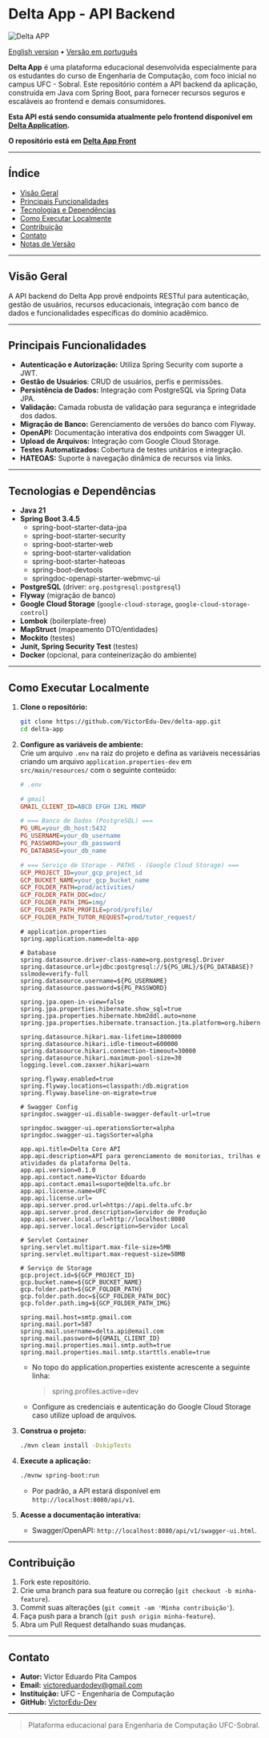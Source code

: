 # Delta App - API Backend

![Delta APP](https://img.shields.io/badge/Delta%20APP-1.0.0-blue)

[English version](README.en.md) • [Versão em português](README.md)


**Delta App** é uma plataforma educacional desenvolvida especialmente para os estudantes do curso de Engenharia de Computação, com foco inicial no campus UFC - Sobral. Este repositório contém a API backend da aplicação, construída em Java com Spring Boot, para fornecer recursos seguros e escaláveis ao frontend e demais consumidores.

**Esta API está sendo consumida atualmente pelo frontend disponível em [Delta Application](https://delta-front-app.vercel.app/).**

**O repositório está em  [Delta App Front](https://github.com/VictorEdu-Dev/delta-app-front)**

---

## Índice

- [Visão Geral](#visão-geral)
- [Principais Funcionalidades](#principais-funcionalidades)
- [Tecnologias e Dependências](#tecnologias-e-dependências)
- [Como Executar Localmente](#como-executar-localmente)
- [Contribuição](#contribuição)
- [Contato](#contato)
- [Notas de Versão](CHANGELOG.md)

---

## Visão Geral

A API backend do Delta App provê endpoints RESTful para autenticação, gestão de usuários, recursos educacionais, integração com banco de dados e funcionalidades específicas do domínio acadêmico.

---

## Principais Funcionalidades

- **Autenticação e Autorização:** Utiliza Spring Security com suporte a JWT.
- **Gestão de Usuários**: CRUD de usuários, perfis e permissões.
- **Persistência de Dados:** Integração com PostgreSQL via Spring Data JPA.
- **Validação:** Camada robusta de validação para segurança e integridade dos dados.
- **Migração de Banco:** Gerenciamento de versões do banco com Flyway.
- **OpenAPI:** Documentação interativa dos endpoints com Swagger UI.
- **Upload de Arquivos:** Integração com Google Cloud Storage.
- **Testes Automatizados:** Cobertura de testes unitários e integração.
- **HATEOAS:** Suporte à navegação dinâmica de recursos via links.

---

## Tecnologias e Dependências

- **Java 21**
- **Spring Boot 3.4.5**
    - spring-boot-starter-data-jpa
    - spring-boot-starter-security
    - spring-boot-starter-web
    - spring-boot-starter-validation
    - spring-boot-starter-hateoas
    - spring-boot-devtools
    - springdoc-openapi-starter-webmvc-ui
- **PostgreSQL** (driver: `org.postgresql:postgresql`)
- **Flyway** (migração de banco)
- **Google Cloud Storage** (`google-cloud-storage`, `google-cloud-storage-control`)
- **Lombok** (boilerplate-free)
- **MapStruct** (mapeamento DTO/entidades)
- **Mockito** (testes)
- **Junit, Spring Security Test** (testes)
- **Docker** (opcional, para conteinerização do ambiente)

---

## Como Executar Localmente

1. **Clone o repositório:**
   ```bash
   git clone https://github.com/VictorEdu-Dev/delta-app.git
   cd delta-app
   ```

2. **Configure as variáveis de ambiente:**  
   Crie um arquivo `.env` na raiz do projeto e defina as variáveis necessárias criando um arquivo `application.properties-dev` em `src/main/resources/` com o seguinte conteúdo:
    ```ini
    # .env

    # gmail
    GMAIL_CLIENT_ID=ABCD EFGH IJKL MNOP
    
    # === Banco de Dados (PostgreSQL) ===
    PG_URL=your_db_host:5432
    PG_USERNAME=your_db_username
    PG_PASSWORD=your_db_password
    PG_DATABASE=your_db_name
    
    # === Serviço de Storage - PATHS - (Google Cloud Storage) ===
    GCP_PROJECT_ID=your_gcp_project_id
    GCP_BUCKET_NAME=your_gcp_bucket_name
    GCP_FOLDER_PATH=prod/activities/
    GCP_FOLDER_PATH_DOC=doc/
    GCP_FOLDER_PATH_IMG=img/
    GCP_FOLDER_PATH_PROFILE=prod/profile/
    GCP_FOLDER_PATH_TUTOR_REQUEST=prod/tutor_request/
    ```
    ```
    # application.properties
    spring.application.name=delta-app
    
    # Database
    spring.datasource.driver-class-name=org.postgresql.Driver
    spring.datasource.url=jdbc:postgresql://${PG_URL}/${PG_DATABASE}?sslmode=verify-full
    spring.datasource.username=${PG_USERNAME}
    spring.datasource.password=${PG_PASSWORD}
    
    spring.jpa.open-in-view=false
    spring.jpa.properties.hibernate.show_sql=true
    spring.jpa.properties.hibernate.hbm2ddl.auto=none
    spring.jpa.properties.hibernate.transaction.jta.platform=org.hibernate.service.jta.platform.internal.NoJtaPlatform
    
    spring.datasource.hikari.max-lifetime=1800000
    spring.datasource.hikari.idle-timeout=600000
    spring.datasource.hikari.connection-timeout=30000
    spring.datasource.hikari.maximum-pool-size=30
    logging.level.com.zaxxer.hikari=warn
    
    spring.flyway.enabled=true
    spring.flyway.locations=classpath:/db.migration
    spring.flyway.baseline-on-migrate=true
    
    # Swagger Config
    springdoc.swagger-ui.disable-swagger-default-url=true
    
    springdoc.swagger-ui.operationsSorter=alpha
    springdoc.swagger-ui.tagsSorter=alpha
    
    app.api.title=Delta Core API
    app.api.description=API para gerenciamento de monitorias, trilhas e atividades da plataforma Delta.
    app.api.version=0.1.0
    app.api.contact.name=Victor Eduardo
    app.api.contact.email=suporte@delta.ufc.br
    app.api.license.name=UFC
    app.api.license.url=
    app.api.server.prod.url=https://api.delta.ufc.br
    app.api.server.prod.description=Servidor de Produção
    app.api.server.local.url=http://localhost:8080
    app.api.server.local.description=Servidor Local
    
    # Servlet Container
    spring.servlet.multipart.max-file-size=5MB
    spring.servlet.multipart.max-request-size=50MB
    
    # Serviço de Storage
    gcp.project.id=${GCP_PROJECT_ID}
    gcp.bucket.name=${GCP_BUCKET_NAME}
    gcp.folder.path=${GCP_FOLDER_PATH}
    gcp.folder.path.doc=${GCP_FOLDER_PATH_DOC}
    gcp.folder.path.img=${GCP_FOLDER_PATH_IMG}

    spring.mail.host=smtp.gmail.com
    spring.mail.port=587
    spring.mail.username=delta.api@email.com
    spring.mail.password=${GMAIL_CLIENT_ID}
    spring.mail.properties.mail.smtp.auth=true
    spring.mail.properties.mail.smtp.starttls.enable=true
    ```    
    - No topo do application.properties existente acrescente a seguinte linha:
        > spring.profiles.active=dev
    - Configure as credenciais e autenticação do Google Cloud Storage caso utilize upload de arquivos.

3. **Construa o projeto:**
   ```bash
   ./mvn clean install -DskipTests
   ```

4. **Execute a aplicação:**
   ```bash
   ./mvnw spring-boot:run
   ```
    - Por padrão, a API estará disponível em `http://localhost:8080/api/v1`.

5. **Acesse a documentação interativa:**
    - Swagger/OpenAPI: `http://localhost:8080/api/v1/swagger-ui.html`.


---

## Contribuição

1. Fork este repositório.
2. Crie uma branch para sua feature ou correção (`git checkout -b minha-feature`).
3. Commit suas alterações (`git commit -am 'Minha contribuição'`).
4. Faça push para a branch (`git push origin minha-feature`).
5. Abra um Pull Request detalhando suas mudanças.

---

## Contato

- **Autor:** Victor Eduardo Pita Campos
- **Email:** victoreduardodev@gmail.com
- **Instituição:** UFC - Engenharia de Computação
- **GitHub:** [VictorEdu-Dev](https://github.com/VictorEdu-Dev)

---

> Plataforma educacional para Engenharia de Computação UFC-Sobral.
